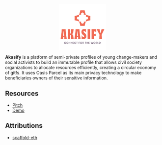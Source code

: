 <p align="center">
  <img align="center" width="30%" src="/documentation/logo_main.svg">
</p>

**Akasify** is a platform of semi-private profiles of young change-makers and social activists to build an immutable profile that allows civil society organizations to allocate resources efficiently, creating a circular economy of gitfs. It uses Oasis Parcel as its main privacy technology to make beneficiaries owners of their sensitive information.

## Resources

* [Pitch]()
* [Demo]()

## Attributions

* [scaffold-eth](https://github.com/austintgriffith/scaffold-eth)